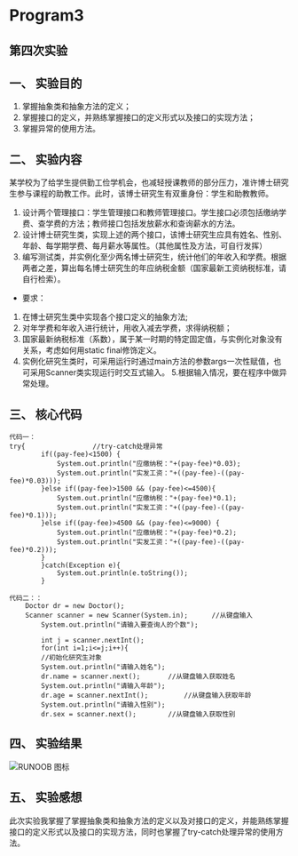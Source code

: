 # Program3
## 第四次实验
## 一、 实验目的
1. 掌握抽象类和抽象方法的定义；
2. 掌握接口的定义，并熟练掌握接口的定义形式以及接口的实现方法；
3. 掌握异常的使用方法。
## 二、 实验内容
某学校为了给学生提供勤工俭学机会，也减轻授课教师的部分压力，准许博士研究生参与课程的助教工作。此时，该博士研究生有双重身份：学生和助教教师。
1. 设计两个管理接口：学生管理接口和教师管理接口。学生接口必须包括缴纳学费、查学费的方法；教师接口包括发放薪水和查询薪水的方法。
2. 设计博士研究生类，实现上述的两个接口，该博士研究生应具有姓名、性别、年龄、每学期学费、每月薪水等属性。（其他属性及方法，可自行发挥）
3. 编写测试类，并实例化至少两名博士研究生，统计他们的年收入和学费。根据两者之差，算出每名博士研究生的年应纳税金额（国家最新工资纳税标准，请自行检索）。
- 要求：
1. 在博士研究生类中实现各个接口定义的抽象方法;
2. 对年学费和年收入进行统计，用收入减去学费，求得纳税额；
3. 国家最新纳税标准（系数），属于某一时期的特定固定值，与实例化对象没有关系，考虑如何用static  final修饰定义。
4. 实例化研究生类时，可采用运行时通过main方法的参数args一次性赋值，也可采用Scanner类实现运行时交互式输入。
5.根据输入情况，要在程序中做异常处理。
## 三、 核心代码
```
代码一：
try{                 //try-catch处理异常
		if((pay-fee)<1500) {
			System.out.println("应缴纳税："+(pay-fee)*0.03);
			System.out.println("实发工资："+((pay-fee)-((pay-fee)*0.03)));
		}else if((pay-fee)>1500 && (pay-fee)<=4500){
			System.out.println("应缴纳税："+(pay-fee)*0.1);
			System.out.println("实发工资："+((pay-fee)-((pay-fee)*0.1)));
		}else if((pay-fee)>4500 && (pay-fee)<=9000) {
			System.out.println("应缴纳税："+(pay-fee)*0.2);
			System.out.println("实发工资："+((pay-fee)-((pay-fee)*0.2)));
		}
		}catch(Exception e){
			System.out.println(e.toString());
		}
```
```
代码二：：
    Doctor dr = new Doctor();
    Scanner scanner = new Scanner(System.in);	   //从键盘输入
		System.out.println("请输入要查询人的个数");
		
		int j = scanner.nextInt();
		for(int i=1;i<=j;i++){
		//初始化研究生对象
		System.out.println("请输入姓名");
		dr.name = scanner.next();		//从键盘输入获取姓名
		System.out.println("请输入年龄");
		dr.age = scanner.nextInt();	        //从键盘输入获取年龄
		System.out.println("请输入性别");
		dr.sex = scanner.next();		//从键盘输入获取性别
```
## 四、 实验结果
![RUNOOB 图标](https://p.qlogo.cn/qqmail_head/fTW3oLibWre2icgHmMng0BEl2Oia3O6E8xxmjAlNpvV2V62FtqKEJ18aFtRrtO2O5Ay46Y1iau2DIicM/0)
## 五、 实验感想
此次实验我掌握了掌握抽象类和抽象方法的定义以及对接口的定义，并能熟练掌握接口的定义形式以及接口的实现方法，同时也掌握了try-catch处理异常的使用方法。



